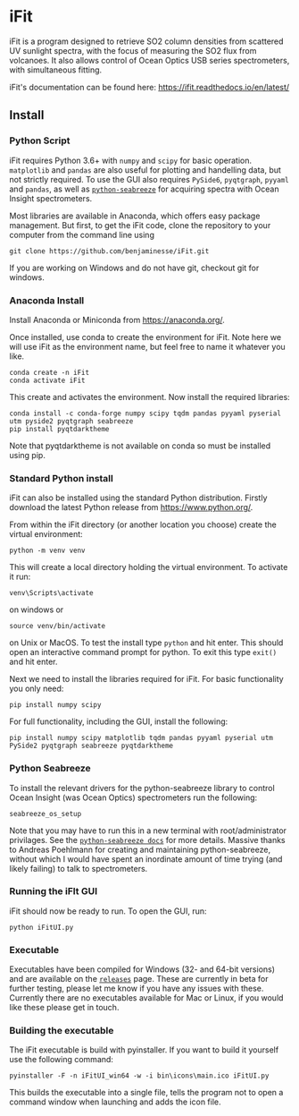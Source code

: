 # iFit

iFit is a program designed to retrieve SO2 column densities from scattered UV sunlight spectra, with the focus of measuring the SO2 flux from volcanoes. It also allows control of Ocean Optics USB series spectrometers, with simultaneous fitting.

iFit's documentation can be found here: https://ifit.readthedocs.io/en/latest/

## Install

### Python Script

iFit requires Python 3.6+ with `numpy` and `scipy` for basic operation. `matplotlib` and `pandas` are also useful for plotting and handelling data, but not strictly required. To use the GUI also requires `PySide6`, `pyqtgraph`, `pyyaml` and `pandas`, as well as [`python-seabreeze`](https://github.com/ap--/python-seabreeze) for acquiring spectra with Ocean Insight spectrometers.

Most libraries are available in Anaconda, which offers easy package management.  But first, to get the iFit code, clone the repository to your computer from the command line using

``git clone https://github.com/benjaminesse/iFit.git``

If you are working on Windows and do not have git, checkout git for windows.

### Anaconda Install

Install Anaconda or Miniconda from https://anaconda.org/.

Once installed, use conda to create the environment for iFit. Note here we will use iFit as the environment name, but feel free to name it whatever you like.

```
conda create -n iFit
conda activate iFit
```

This create and activates the environment. Now install the required libraries:

```
conda install -c conda-forge numpy scipy tqdm pandas pyyaml pyserial utm pyside2 pyqtgraph seabreeze
pip install pyqtdarktheme
```

Note that pyqtdarktheme is not available on conda so must be installed using pip.

### Standard Python install

iFit can also be installed using the standard Python distribution. Firstly download the latest Python release from https://www.python.org/.

From within the iFit directory (or another location you choose) create the virtual environment:

```
python -m venv venv
```

This will create a local directory holding the virtual environment. To activate it run:

```
venv\Scripts\activate
```

on windows or

```
source venv/bin/activate
```

on Unix or MacOS. To test the install type `python` and hit enter. This should open an interactive command prompt for python. To exit this type `exit()` and hit enter.

Next we need to install the libraries required for iFit. For basic functionality you only need:

```
pip install numpy scipy
```

For full functionality, including the GUI, install the following:

```
pip install numpy scipy matplotlib tqdm pandas pyyaml pyserial utm PySide2 pyqtgraph seabreeze pyqtdarktheme
```

### Python Seabreeze

To install the relevant drivers for the python-seabreeze library to control Ocean Insight (was Ocean Optics) spectrometers run the following:

```
seabreeze_os_setup
```

Note that you may have to run this in a new terminal with root/administrator privilages. See the [`python-seabreeze docs`](https://python-seabreeze.readthedocs.io/en/latest/) for more details. Massive thanks to Andreas Poehlmann for creating and maintaining python-seabreeze, without which I would have spent an inordinate amount of time trying (and likely failing) to talk to spectrometers.

### Running the iFIt GUI

iFit should now be ready to run. To open the GUI, run:

```
python iFitUI.py
```

### Executable

Executables have been compiled for Windows (32- and 64-bit versions) and are available on the [`releases`](https://github.com/benjaminesse/iFit/releases) page. These are currently in beta for further testing, please let me know if you have any issues with these. Currently there are no executables available for Mac or Linux, if you would like these please get in touch.

### Building the executable

The iFit executable is build with pyinstaller. If you want to build it yourself use the following command:

``pyinstaller -F -n iFitUI_win64 -w -i bin\icons\main.ico iFitUI.py``

This builds the executable into a single file, tells the program not to open a command window when launching and adds the icon file.
